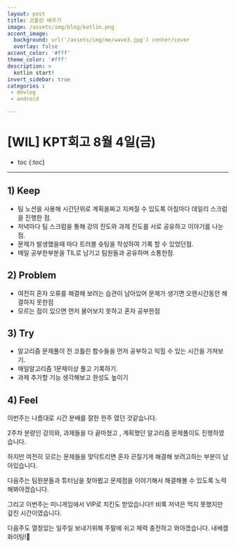 ```yaml
---
layout: post
title: 코틀린 배우기
image: /assets/img/blog/kotlin.png
accent_image: 
  background: url('/assets/img/me/wave3.jpg') center/cover
  overlay: false
accent_color: '#fff'
theme_color: '#fff'
description: >
  kotlin start!
invert_sidebar: true
categories :
 - devlog	
 - android

---
```


# [WIL] KPT회고 8월 4일(금)

* toc
{:toc}
---

## **1) Keep**

* 팀 노션을 사용해 시간단위로 계획을짜고 지켜질 수 있도록 아침마다 데일리 스크럼을 진행한 점.
* 저녁마다 팀 스크럼을 통해 강의 진도와 과제 진도를 서로 공유하고 이야기를 나눈점.
* 문제가 발생했을때 마다 트러블 슛팅을 작성하여 기록 할 수 있었던점.
* 매일 공부한부분을 TIL로 남기고 팀원들과 공유하며 소통한점.



## **2) Problem**

* 여전히 혼자 오류를 해결해 보려는 습관이 남아있어 문제가 생기면 오랜시간동안 해결하지 못한점
* 모르는 점이 있으면 먼저 물어보지 못하고 혼자 공부한점



## **3) Try**

* 알고리즘 문제풀이 전 코틀린 함수들을 먼저 공부하고 익힐 수 있는 시간을 가져보기.
* 매일알고리즘 1문제이상 풀고 기록하기.
* 과제 추가할 기능 생각해보고 완성도 높이기



## **4) Feel**

이번주는 나름대로 시간 분배를 잘한 한주 였던 것같습니다.

2주차 분량인 강의와, 과제들을 다 끝마쳤고 , 계획했던 알고리즘 문제풀이도 진행하였습니다.

하지만 여전히 모르는 문제들을 맞닥트리면 혼자 끈질기게 해결해 보려고하는 부분이 남아있습니다.

다음주는 팀원분들과 튜터님을 찾아뵙고 문제점을 이야기해서 해결해볼 수 있도록 노력해봐야겠습니다.

그리고 이번주는 미니게임에서 VIP로 치킨도 받았습니다!! 비록 저녁은 먹지 못했지만 갚진 시간이였습니다.

다음주도 열정있는 일주일 보내기위해 주말에 쉬고 체력 충전하고 와야겠습니다. 내배캠 화이팅!🎉

